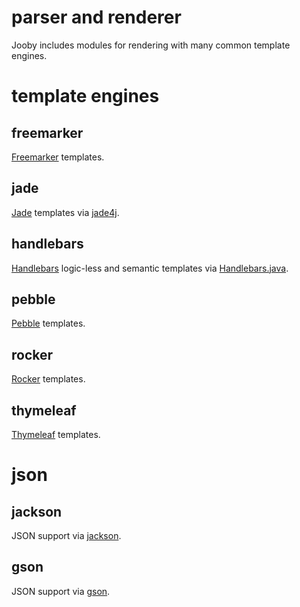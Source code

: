 # parser and renderer

Jooby includes modules for rendering with many common template engines.

# template engines

## freemarker

[Freemarker](/doc/ftl) templates.

## jade

[Jade](/doc/jade) templates via [jade4j](https://github.com/neuland/jade4j).

## handlebars

[Handlebars](/doc/hbs) logic-less and semantic templates via [Handlebars.java](https://github.com/jknack/handlebars.java).

## pebble

[Pebble](/doc/pebble) templates.

## rocker

[Rocker](/doc/rocker) templates.

## thymeleaf

[Thymeleaf](/doc/thymeleaf) templates.

# json

## jackson

JSON support via [jackson](/doc/jackson).

## gson

JSON support via [gson](/doc/gson).
